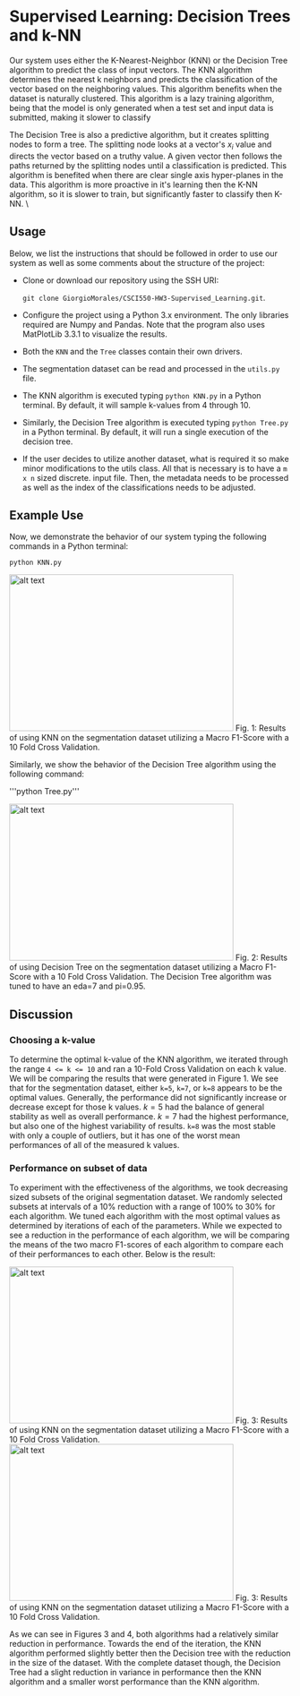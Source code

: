 # Supervised Learning: Decision Trees and k-NN

Our system uses either the K-Nearest-Neighbor (KNN) or the Decision Tree algorithm to predict the class of input vectors. The KNN algorithm determines the nearest k neighbors and predicts the classification of the vector based on the neighboring values. This algorithm benefits when the dataset is naturally clustered. This algorithm is a lazy training algorithm, being that the model is only generated when a test set and input data is submitted, making it slower to classify

The Decision Tree is also a predictive algorithm, but it creates splitting nodes to form a tree. The splitting node looks at a vector's $x_i$ value and directs the vector based on a truthy value. A given vector then follows the paths returned by the splitting nodes until a classification is predicted. This algorithm is benefited when there are clear single axis hyper-planes in the data. This algorithm is more proactive in it's learning then the K-NN algorithm, so it is slower to train, but significantly faster to classify then K-NN. \\

## Usage

Below, we list the instructions that should be followed in order to use our system as well as some comments about the structure of the project:

* Clone or download our repository using the SSH URI: 

  ```git clone GiorgioMorales/CSCI550-HW3-Supervised_Learning.git```.

* Configure the project using a Python 3.x environment. The only libraries required are Numpy and Pandas. Note that the program also uses MatPlotLib 3.3.1 to visualize the results.
    
* Both the ```KNN``` and the ```Tree``` classes contain their own drivers.
    
* The segmentation dataset can be read and processed in the ```utils.py``` file.
    
* The KNN algorithm is executed typing ```python KNN.py``` in a Python terminal. By default, it will sample k-values from 4 through 10.
    
* Similarly, the Decision Tree algorithm is executed typing ```python Tree.py``` in a Python terminal. By default, it will run a single execution of the decision tree.
    
* If the user decides to utilize another dataset, what is required it so make minor modifications to the utils class. All that is necessary is to have a ```m x n``` sized discrete. input file. Then, the metadata needs to be processed as well as the index of the classifications needs to be adjusted.

## Example Use

Now, we demonstrate the behavior of our system typing the following commands in a Python terminal:

```python KNN.py```

<img src=https://www.cs.montana.edu/~moralesluna/images/supervised550/KNN.png alt="alt text" width=400 height=280>
Fig. 1: Results of using KNN on the segmentation dataset utilizing a Macro F1-Score with a 10 Fold Cross Validation.

Similarly, we show the behavior of the Decision Tree algorithm using the following command:

'''python Tree.py'''

<img src=https://www.cs.montana.edu/~moralesluna/images/supervised550/Tree.png alt="alt text" width=400 height=280>
Fig. 2: Results of using Decision Tree on the segmentation dataset utilizing a Macro F1-Score with a 10 Fold Cross Validation. The Decision Tree algorithm was tuned to have an eda=7 and pi=0.95.

## Discussion

### Choosing a k-value

To determine the optimal k-value of the KNN algorithm, we iterated through the range ```4 <= k <= 10``` and ran a 10-Fold Cross Validation on each k value. We will be comparing the results that were generated in Figure 1. We see that for the segmentation dataset, either ```k=5```, ```k=7```, or ```k=8``` appears to be the optimal values. Generally, the performance did not significantly increase or decrease except for those k values. $k=5$ had the balance of general stability as well as overall performance. $k=7$ had the highest performance, but also one of the highest variability of results.  ```k=8``` was the most stable with only a couple of outliers, but it has one of the worst mean performances of all of the measured k values. 

### Performance on subset of data

To experiment with the effectiveness of the algorithms, we took decreasing sized subsets of the original segmentation dataset. We randomly selected subsets at intervals of a $10\%$ reduction with a range of $100\%$ to $30\%$ for each algorithm. We tuned each algorithm with the most optimal values as determined by iterations of each of the parameters. While we expected to see a reduction in the performance of each algorithm, we will be comparing the means of the two macro F1-scores of each algorithm to compare each of their performances to each other. Below is the result:

<img src=https://www.cs.montana.edu/~moralesluna/images/supervised550/KNNData.png alt="alt text" width=400 height=280>
Fig. 3: Results of using KNN on the segmentation dataset utilizing a Macro F1-Score with a 10 Fold Cross Validation.

<img src=https://www.cs.montana.edu/~moralesluna/images/supervised550/Data.png alt="alt text" width=400 height=280>
Fig. 3: Results of using KNN on the segmentation dataset utilizing a Macro F1-Score with a 10 Fold Cross Validation.

As we can see in Figures 3 and 4, both algorithms had a relatively similar reduction in performance. Towards the end of the iteration, the KNN algorithm performed slightly better then the Decision tree with the reduction in the size of the dataset. With the complete dataset though, the Decision Tree had a slight reduction in variance in performance then the KNN algorithm and a smaller worst performance than the KNN algorithm.
